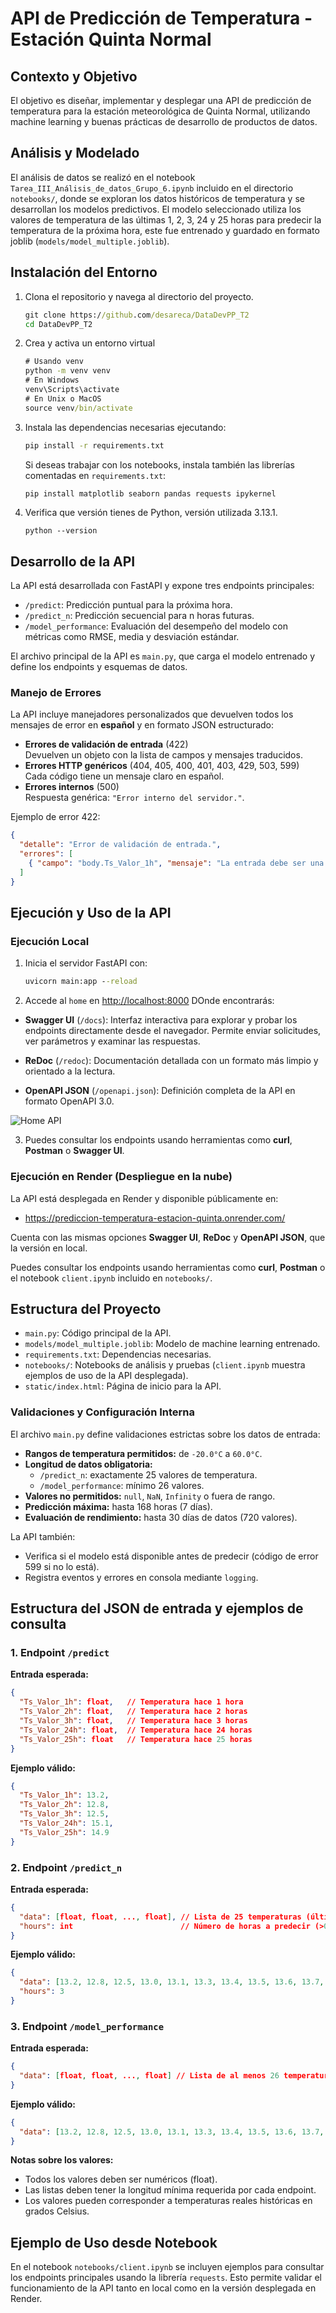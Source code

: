 # API de Predicción de Temperatura - Estación Quinta Normal

## Contexto y Objetivo

El objetivo es diseñar, implementar y desplegar una API de predicción de temperatura para la estación meteorológica de Quinta Normal, utilizando machine learning y buenas prácticas de desarrollo de productos de datos.

## Análisis y Modelado

El análisis de datos se realizó en el notebook `Tarea_III_Análisis_de_datos_Grupo_6.ipynb` incluido en el directorio `notebooks/`, donde se exploran los datos históricos de temperatura y se desarrollan los modelos predictivos. El modelo seleccionado utiliza los valores de temperatura de las últimas 1, 2, 3, 24 y 25 horas para predecir la temperatura de la próxima hora, este fue entrenado y guardado en formato joblib (`models/model_multiple.joblib`).

## Instalación del Entorno

1. Clona el repositorio y navega al directorio del proyecto.
   ```cmd
   git clone https://github.com/desareca/DataDevPP_T2
   cd DataDevPP_T2
   ```

2. Crea y activa un entorno virtual
   ```cmd
   # Usando venv
   python -m venv venv
   # En Windows
   venv\Scripts\activate
   # En Unix o MacOS
   source venv/bin/activate
   ```

3. Instala las dependencias necesarias ejecutando:
   ```cmd
   pip install -r requirements.txt
   ```
   Si deseas trabajar con los notebooks, instala también las librerías comentadas en `requirements.txt`:
   ```cmd
   pip install matplotlib seaborn pandas requests ipykernel
   ```
3. Verifica que versión tienes de Python, versión utilizada 3.13.1.
   ```
   python --version
   ```

## Desarrollo de la API

La API está desarrollada con FastAPI y expone tres endpoints principales:
- `/predict`: Predicción puntual para la próxima hora.
- `/predict_n`: Predicción secuencial para n horas futuras.
- `/model_performance`: Evaluación del desempeño del modelo con métricas como RMSE, media y desviación estándar.

El archivo principal de la API es `main.py`, que carga el modelo entrenado y define los endpoints y esquemas de datos.


### Manejo de Errores

La API incluye manejadores personalizados que devuelven todos los mensajes de error en **español** y en formato JSON estructurado:

- **Errores de validación de entrada** (422)  
  Devuelven un objeto con la lista de campos y mensajes traducidos.
- **Errores HTTP genéricos** (404, 405, 400, 401, 403, 429, 503, 599)  
  Cada código tiene un mensaje claro en español.
- **Errores internos** (500)  
  Respuesta genérica: `"Error interno del servidor."`.

Ejemplo de error 422:
```json
{
  "detalle": "Error de validación de entrada.",
  "errores": [
    { "campo": "body.Ts_Valor_1h", "mensaje": "La entrada debe ser una lista válida." }
  ]
}
```

## Ejecución y Uso de la API

### Ejecución Local

1. Inicia el servidor FastAPI con:
   ```cmd
   uvicorn main:app --reload
   ```
2. Accede al `home` en [http://localhost:8000](http://localhost:8000) DOnde encontrarás:

- **Swagger UI** (`/docs`): Interfaz interactiva para explorar y probar los endpoints directamente desde el navegador. Permite enviar solicitudes, ver parámetros y examinar las respuestas.

- **ReDoc** (`/redoc`): Documentación detallada con un formato más limpio y orientado a la lectura. 

- **OpenAPI JSON** (`/openapi.json`): Definición completa de la API en formato OpenAPI 3.0.

![Home API](static/Home_API.png)

3. Puedes consultar los endpoints usando herramientas como **curl**, **Postman** o **Swagger UI**.

### Ejecución en Render (Despliegue en la nube)

La API está desplegada en Render y disponible públicamente en:
- https://prediccion-temperatura-estacion-quinta.onrender.com/

Cuenta con las mismas opciones **Swagger UI**, **ReDoc** y **OpenAPI JSON**,  que la versión en local.

Puedes consultar los endpoints usando herramientas como **curl**, **Postman** o el notebook `client.ipynb` incluido en `notebooks/`.

## Estructura del Proyecto

- `main.py`: Código principal de la API.
- `models/model_multiple.joblib`: Modelo de machine learning entrenado.
- `requirements.txt`: Dependencias necesarias.
- `notebooks/`: Notebooks de análisis y pruebas (`client.ipynb` muestra ejemplos de uso de la API desplegada).
- `static/index.html`: Página de inicio para la API.


### Validaciones y Configuración Interna

El archivo `main.py` define validaciones estrictas sobre los datos de entrada:

- **Rangos de temperatura permitidos:** de `-20.0°C` a `60.0°C`.  
- **Longitud de datos obligatoria:**
  - `/predict_n`: exactamente 25 valores de temperatura.
  - `/model_performance`: mínimo 26 valores.
- **Valores no permitidos:** `null`, `NaN`, `Infinity` o fuera de rango.
- **Predicción máxima:** hasta 168 horas (7 días).
- **Evaluación de rendimiento:** hasta 30 días de datos (720 valores).

La API también:
- Verifica si el modelo está disponible antes de predecir (código de error 599 si no lo está).
- Registra eventos y errores en consola mediante `logging`.

## Estructura del JSON de entrada y ejemplos de consulta

### 1. Endpoint `/predict`
**Entrada esperada:**
```json
{
  "Ts_Valor_1h": float,   // Temperatura hace 1 hora
  "Ts_Valor_2h": float,   // Temperatura hace 2 horas
  "Ts_Valor_3h": float,   // Temperatura hace 3 horas
  "Ts_Valor_24h": float,  // Temperatura hace 24 horas
  "Ts_Valor_25h": float   // Temperatura hace 25 horas
}
```
**Ejemplo válido:**
```json
{
  "Ts_Valor_1h": 13.2,
  "Ts_Valor_2h": 12.8,
  "Ts_Valor_3h": 12.5,
  "Ts_Valor_24h": 15.1,
  "Ts_Valor_25h": 14.9
}
```

### 2. Endpoint `/predict_n`
**Entrada esperada:**
```json
{
  "data": [float, float, ..., float], // Lista de 25 temperaturas (últimas 25 horas)
  "hours": int                        // Número de horas a predecir (>0)
}
```
**Ejemplo válido:**
```json
{
  "data": [13.2, 12.8, 12.5, 13.0, 13.1, 13.3, 13.4, 13.5, 13.6, 13.7, 13.8, 13.9, 14.0, 14.1, 14.2, 14.3, 14.4, 14.5, 14.6, 14.7, 14.8, 14.9, 15.0, 15.1, 15.2],
  "hours": 3
}
```

### 3. Endpoint `/model_performance`
**Entrada esperada:**
```json
{
  "data": [float, float, ..., float] // Lista de al menos 26 temperaturas (mínimo 26 valores)
}
```
**Ejemplo válido:**
```json
{
  "data": [13.2, 12.8, 12.5, 13.0, 13.1, 13.3, 13.4, 13.5, 13.6, 13.7, 13.8, 13.9, 14.0, 14.1, 14.2, 14.3, 14.4, 14.5, 14.6, 14.7, 14.8, 14.9, 15.0, 15.1, 15.2, 15.3]
}
```

**Notas sobre los valores:**
- Todos los valores deben ser numéricos (float).
- Las listas deben tener la longitud mínima requerida por cada endpoint.
- Los valores pueden corresponder a temperaturas reales históricas en grados Celsius.

## Ejemplo de Uso desde Notebook

En el notebook `notebooks/client.ipynb` se incluyen ejemplos para consultar los endpoints principales usando la librería `requests`. Esto permite validar el funcionamiento de la API tanto en local como en la versión desplegada en Render.
